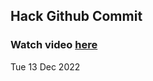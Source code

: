 
 ## Hack Github Commit 
 ### Watch video <a href="https://www.youtube.com">here</a> 
 Tue 13 Dec 2022 
